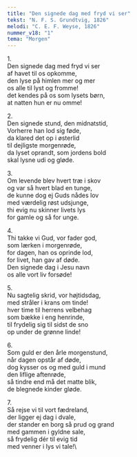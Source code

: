 ```yaml
---
title: "Den signede dag med fryd vi ser"
tekst: "N. F. S. Grundtvig, 1826"
melodi: "C. E. F. Weyse, 1826"
nummer_v18: "1"
tema: "Morgen"
---
```

1\.\
Den signede dag med fryd vi ser\
af havet til os opkomme,\
den lyse på himlen mer og mer\
os alle til lyst og fromme!\
det kendes på os som lysets børn,\
at natten hun er nu omme!

2\.\
Den signede stund, den midnatstid,\
Vorherre han lod sig føde,\
da klared det op i østerlid\
til dejligste morgenrøde,\
da lyset oprandt, som jordens bold\
skal lysne udi og gløde.

3\.\
Om levende blev hvert træ i skov\
og var så hvert blad en tunge,\
de kunne dog ej Guds nådes lov\
med værdelig røst udsjunge,\
thi evig nu skinner livets lys\
for gamle og så for unge.

4\.\
Thi takke vi Gud, vor fader god,\
som lærken i morgenrøde,\
for dagen, han os oprinde lod,\
for livet, han gav af døde.\
Den signede dag i Jesu navn\
os alle vort liv forsøde!

5\.\
Nu sagtelig skrid, vor højtidsdag,\
med stråler i krans om tinde!\
hver time til herrens velbehag\
som bække i eng henrinde,\
til frydelig sig til sidst de sno\
op under de grønne linde!

6\.\
Som guld er den årle morgenstund,\
når dagen opstår af døde,\
dog kysser os og med guld i mund\
den liflige aftenrøde,\
så tindre end må det matte blik,\
de blegnede kinder gløde.

7\.\
Så rejse vi til vort fædreland,\
der ligger ej dag i dvale,\
der stander en borg så prud og grand\
med gammen i gyldne sale,\
så frydelig dér til evig tid\
med venner i lys vi tale!\
